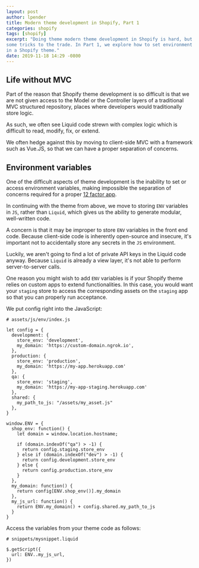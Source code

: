 ```yaml
---
layout: post
author: lpender
title: Modern theme development in Shopify, Part 1
categories: shopify
tags: [shopify]
excerpt: "Doing theme modern theme development in Shopify is hard, but there are
some tricks to the trade. In Part 1, we explore how to set environment variables
in a Shopify theme."
date: 2019-11-18 14:29 -0800
---
```


## Life without MVC

Part of the reason that Shopify theme development is so difficult is that we are
not given access to the Model or the Controller layers of a traditional MVC
structured repository, places where developers would traditionally store logic.

As such, we often see Liquid code strewn with complex logic which is difficult
to read, modify, fix, or extend.

We often hedge against this by moving to client-side MVC with a framework such
as Vue.JS, so that we can have a proper separation of concerns.

## Environment variables

One of the difficult aspects of theme development is the inability to set or
access environment variables, making impossible the separation of concerns
required for a proper [12 factor app](https://12factor.net/).

In continuing with the theme from above, we move to storing `ENV` variables in
`JS`, rather than `Liquid`, which gives us the ability to generate modular,
well-written code.

A concern is that it may be improper to store `ENV` variables in the front end
code. Because client-side code is inherently open-source and insecure, it's
important not to accidentally store any secrets in the `JS` environment.

Luckily, we aren't going to find a lot of private API keys in the Liquid code
anyway. Because `Liquid` is already a view layer, it's not able to perform
server-to-server calls.

One reason you might wish to add `ENV` variables is if your Shopify theme relies
on custom apps to extend functionalities. In this case, you would want your
`staging` store to access the corresponding assets on the `staging` app so that
you can properly run acceptance.

We put config right into the JavaScript:

```
# assets/js/env/index.js

let config = {
  development: {
    store_env: 'development',
    my_domain: 'https://custom-domain.ngrok.io',
  },
  production: {
    store_env: 'production',
    my_domain: 'https://my-app.herokuapp.com'
  },
  qa: {
    store_env: 'staging',
    my_domain: 'https://my-app-staging.herokuapp.com'
  },
  shared: {
    my_path_to_js: "/assets/my_asset.js"
  },
}

window.ENV = {
  shop_env: function() {
    let domain = window.location.hostname;

    if (domain.indexOf("qa") > -1) {
      return config.staging.store_env
    } else if (domain.indexOf("dev") > -1) {
      return config.development.store_env
    } else {
      return config.production.store_env
    }
  },
  my_domain: function() {
    return config[ENV.shop_env()].my_domain
  },
  my_js_url: function() {
    return ENV.my_domain() + config.shared.my_path_to_js
  }
}
```

Access the variables from your theme code as follows:

```
# snippets/mysnippet.liquid

$.getScript({
  url: ENV..my_js_url,
})
```
